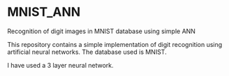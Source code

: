 # MNIST_ANN
Recognition of digit images in MNIST database using simple ANN

This repository contains a simple implementation of digit recognition using artificial neural networks. The database used is MNIST.

I have used a 3 layer neural network.
